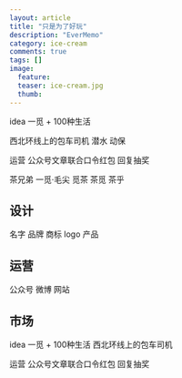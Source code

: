 ```yaml
---
layout: article
title: "只是为了好玩"
description: "EverMemo"
category: ice-cream
comments: true
tags: []
image:
  feature:
  teaser: ice-cream.jpg
  thumb:
---
```



idea
一觅 + 100种生活

西北环线上的包车司机
潜水
动保

运营
公众号文章联合口令红包
回复抽奖



茶兄弟 一觅·毛尖 觅茶 茶觅 茶乎
## 设计
名字 品牌 商标 logo 产品

## 运营
公众号 微博 网站

## 市场

idea
一觅 + 100种生活    西北环线上的包车司机


运营
公众号文章联合口令红包
回复抽奖
